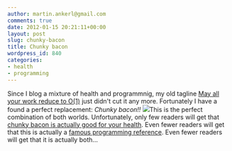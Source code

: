 ```yaml
---
author: martin.ankerl@gmail.com
comments: true
date: 2012-01-15 20:21:11+00:00
layout: post
slug: chunky-bacon
title: Chunky bacon
wordpress_id: 840
categories:
- health
- programming
---
```


Since I blog a mixture of health and programmnig, my old tagline [May all your work reduce to O(1)](http://www.reddit.com/r/compsci/comments/lserg/which_algorithm_am_i_looking_for/c2vudcn?context=1) just didn't cut it any more. Fortunately I have a found a perfect replacement:
_Chunky bacon!!_
[![](http://martin.ankerl.com/wp-content/uploads/2012/01/chunky-bacon.png)](http://mislav.uniqpath.com/poignant-guide/book/chapter-1.html)This is the perfect combination of both worlds. Unfortunately, only few readers will get that [chunky bacon is actually good for your health](http://martin.ankerl.com/2012/01/15/low-carb-high-fat-big-video-roundup/). Even fewer readers will get that this is actually a [famous programming reference](http://mislav.uniqpath.com/poignant-guide/book/chapter-1.html). Even fewer readers will get that it is actually both...
  

